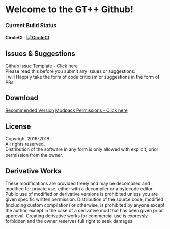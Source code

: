 # Welcome to the GT++ Github!  

### Current Build Status  
#### CircleCI - [![CircleCI](https://circleci.com/gh/draknyte1/GTplusplus/tree/master.svg?style=svg)](https://circleci.com/gh/draknyte1/GTplusplus/tree/master)   
   
## Issues & Suggestions  
[Github Issue Template - Click here](https://github.com/draknyte1/GTplusplus/wiki/Github-Issue-Format)  
Please read this before you submit any issues or suggestions.  
I will Happily take the form of code criticism or suggestions in the form of PRs.  
  
## Download   
[Recommended Version](https://github.com/draknyte1/GTplusplus/wiki/Downloads!#click-here-to-download) 
[Modpack Permissions - Click here](https://github.com/draknyte1/GTplusplus/issues/24#issuecomment-252458551)   

## License  
Copyright 2016-2018  
All rights reserved.  
Distribution of the software in any form is only allowed with explicit, prior permission from the owner.  
  
## Derivative Works  
These modifications are provided freely and may be decompiled and modified for private use, either with a decompiler or a bytecode editor. Public use of modified or derivative versions is prohibited unless you are given specific written permission. Distribution of the source code, modified (including custom compilation) or otherwise, is prohibited by anyone except the author, except in the case of a derivative mod that has been given prior approval. Creating derivative works for commercial use is expressly forbidden and the owner reserves full right to seek damages.  